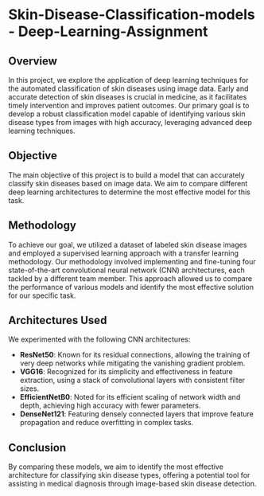 

# Skin-Disease-Classification-models - Deep-Learning-Assignment

## Overview

In this project, we explore the application of deep learning techniques for the automated classification of skin diseases using image data. Early and accurate detection of skin diseases is crucial in medicine, as it facilitates timely intervention and improves patient outcomes. Our primary goal is to develop a robust classification model capable of identifying various skin disease types from images with high accuracy, leveraging advanced deep learning techniques.

## Objective

The main objective of this project is to build a model that can accurately classify skin diseases based on image data. We aim to compare different deep learning architectures to determine the most effective model for this task. 

## Methodology

To achieve our goal, we utilized a dataset of labeled skin disease images and employed a supervised learning approach with a transfer learning methodology. Our methodology involved implementing and fine-tuning four state-of-the-art convolutional neural network (CNN) architectures, each tackled by a different team member. This approach allowed us to compare the performance of various models and identify the most effective solution for our specific task.

## Architectures Used

We experimented with the following CNN architectures:

- **ResNet50**: Known for its residual connections, allowing the training of very deep networks while mitigating the vanishing gradient problem.
- **VGG16**: Recognized for its simplicity and effectiveness in feature extraction, using a stack of convolutional layers with consistent filter sizes.
- **EfficientNetB0**: Noted for its efficient scaling of network width and depth, achieving high accuracy with fewer parameters.
- **DenseNet121**: Featuring densely connected layers that improve feature propagation and reduce overfitting in complex tasks.

## Conclusion

By comparing these models, we aim to identify the most effective architecture for classifying skin disease types, offering a potential tool for assisting in medical diagnosis through image-based skin disease detection.
